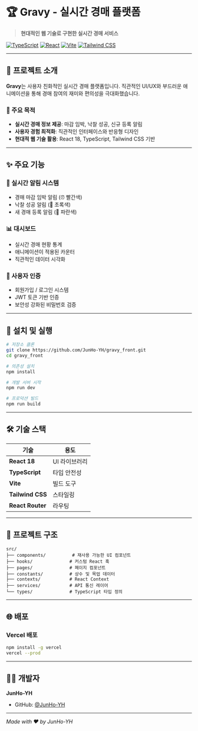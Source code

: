# 🏆 Gravy - 실시간 경매 플랫폼

> **현대적인 웹 기술로 구현한 실시간 경매 서비스**

[![TypeScript](https://img.shields.io/badge/TypeScript-007ACC?style=for-the-badge&logo=typescript&logoColor=white)](https://www.typescriptlang.org/)
[![React](https://img.shields.io/badge/React-20232A?style=for-the-badge&logo=react&logoColor=61DAFB)](https://reactjs.org/)
[![Vite](https://img.shields.io/badge/Vite-646CFF?style=for-the-badge&logo=vite&logoColor=white)](https://vitejs.dev/)
[![Tailwind CSS](https://img.shields.io/badge/Tailwind_CSS-38B2AC?style=for-the-badge&logo=tailwind-css&logoColor=white)](https://tailwindcss.com/)

---

## 📖 프로젝트 소개

**Gravy**는 사용자 친화적인 실시간 경매 플랫폼입니다. 직관적인 UI/UX와 부드러운 애니메이션을 통해 경매 참여의 재미와 편의성을 극대화했습니다.

### 🎯 주요 목적
- **실시간 경매 정보 제공**: 마감 임박, 낙찰 성공, 신규 등록 알림
- **사용자 경험 최적화**: 직관적인 인터페이스와 반응형 디자인
- **현대적 웹 기술 활용**: React 18, TypeScript, Tailwind CSS 기반

---

## ✨ 주요 기능

### 🔔 실시간 알림 시스템
- 경매 마감 임박 알림 (⏰ 빨간색)
- 낙찰 성공 알림 (🎉 초록색) 
- 새 경매 등록 알림 (📱 파란색)

### 📊 대시보드
- 실시간 경매 현황 통계
- 애니메이션이 적용된 카운터
- 직관적인 데이터 시각화

### 👤 사용자 인증
- 회원가입 / 로그인 시스템
- JWT 토큰 기반 인증
- 보안성 강화된 비밀번호 검증

---

## 🚀 설치 및 실행

```bash
# 저장소 클론
git clone https://github.com/JunHo-YH/gravy_front.git
cd gravy_front

# 의존성 설치
npm install

# 개발 서버 시작
npm run dev

# 프로덕션 빌드
npm run build
```

---

## 🛠️ 기술 스택

| 기술 | 용도 |
|------|------|
| **React 18** | UI 라이브러리 |
| **TypeScript** | 타입 안전성 |
| **Vite** | 빌드 도구 |
| **Tailwind CSS** | 스타일링 |
| **React Router** | 라우팅 |

---

## 📁 프로젝트 구조

```
src/
├── components/          # 재사용 가능한 UI 컴포넌트
├── hooks/              # 커스텀 React 훅
├── pages/              # 페이지 컴포넌트
├── constants/          # 상수 및 목업 데이터
├── contexts/           # React Context
├── services/           # API 통신 레이어
└── types/              # TypeScript 타입 정의
```

---

## 🌐 배포

### Vercel 배포
```bash
npm install -g vercel
vercel --prod
```

---

## 👨‍💻 개발자

**JunHo-YH**
- GitHub: [@JunHo-YH](https://github.com/JunHo-YH)

---

*Made with ❤️ by JunHo-YH*
